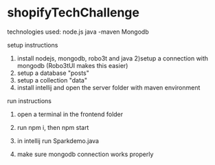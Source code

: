 # shopifyTechChallenge

technologies used:
node.js
java -maven
Mongodb



setup instructions
1) install nodejs, mongodb, robo3t and java
2)setup a connection with mongodb (Robo3tUI makes this easier)
3) setup a database "posts"
4) setup a collection "data"
5) install intellij and open the server folder with maven environment



run instructions
1) open a terminal in the frontend folder
2) run npm i, then npm start

3) in intellij run Sparkdemo.java
4) make sure mongodb connection works properly

 
